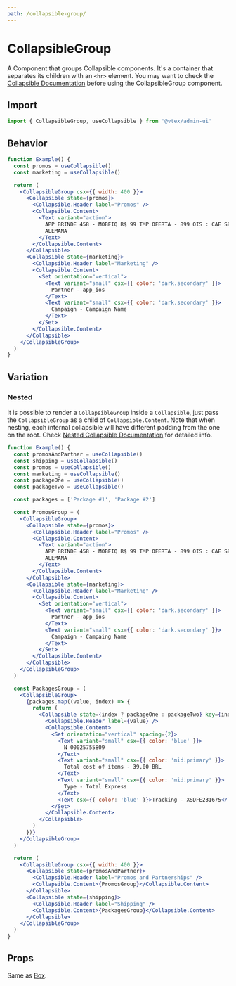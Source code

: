 ```yaml
---
path: /collapsible-group/
---
```


# CollapsibleGroup

A Component that groups Collapsible components. It's a container that separates its children with an `<hr>` element.
You may want to check the [Collapsible Documentation](/data-display/collapsible/) before using the CollapsibleGroup component.

## Import

```jsx isStatic
import { CollapsibleGroup, useCollapsible } from '@vtex/admin-ui'
```

## Behavior

```jsx
function Example() {
  const promos = useCollapsible()
  const marketing = useCollapsible()

  return (
    <CollapsibleGroup csx={{ width: 400 }}>
      <Collapsible state={promos}>
        <Collapsible.Header label="Promos" />
        <Collapsible.Content>
          <Text variant="action">
            APP BRINDE 458 - MOBFIQ R$ 99 TMP OFERTA - 899 OIS : CAE SEMANA -
            ALEMANA
          </Text>
        </Collapsible.Content>
      </Collapsible>
      <Collapsible state={marketing}>
        <Collapsible.Header label="Marketing" />
        <Collapsible.Content>
          <Set orientation="vertical">
            <Text variant="small" csx={{ color: 'dark.secondary' }}>
              Partner - app_ios
            </Text>
            <Text variant="small" csx={{ color: 'dark.secondary' }}>
              Campaign - Campaign Name
            </Text>
          </Set>
        </Collapsible.Content>
      </Collapsible>
    </CollapsibleGroup>
  )
}
```

## Variation

### Nested

It is possible to render a `CollapsibleGroup` inside a `Collapsible`, just pass the `CollapsibleGroup` as a child of `Collapsible.Content`. Note that when nesting, each internal collapsible will have different padding from the one on the root. Check [Nested Collapsible Documentation](/collapsible/#nested) for detailed info.

```jsx
function Example() {
  const promosAndPartner = useCollapsible()
  const shipping = useCollapsible()
  const promos = useCollapsible()
  const marketing = useCollapsible()
  const packageOne = useCollapsible()
  const packageTwo = useCollapsible()

  const packages = ['Package #1', 'Package #2']

  const PromosGroup = (
    <CollapsibleGroup>
      <Collapsible state={promos}>
        <Collapsible.Header label="Promos" />
        <Collapsible.Content>
          <Text variant="action">
            APP BRINDE 458 - MOBFIQ R$ 99 TMP OFERTA - 899 OIS : CAE SEMANA -
            ALEMANA
          </Text>
        </Collapsible.Content>
      </Collapsible>
      <Collapsible state={marketing}>
        <Collapsible.Header label="Marketing" />
        <Collapsible.Content>
          <Set orientation="vertical">
            <Text variant="small" csx={{ color: 'dark.secondary' }}>
              Partner - app_ios
            </Text>
            <Text variant="small" csx={{ color: 'dark.secondary' }}>
              Campaign - Campaing Name
            </Text>
          </Set>
        </Collapsible.Content>
      </Collapsible>
    </CollapsibleGroup>
  )

  const PackagesGroup = (
    <CollapsibleGroup>
      {packages.map((value, index) => {
        return (
          <Collapsible state={index ? packageOne : packageTwo} key={index}>
            <Collapsible.Header label={value} />
            <Collapsible.Content>
              <Set orientation="vertical" spacing={2}>
                <Text variant="small" csx={{ color: 'blue' }}>
                  N 00025755809
                </Text>
                <Text variant="small" csx={{ color: 'mid.primary' }}>
                  Total cost of items - 39,00 BRL
                </Text>
                <Text variant="small" csx={{ color: 'mid.primary' }}>
                  Type - Total Express
                </Text>
                <Text csx={{ color: 'blue' }}>Tracking - XSDFE231675</Text>
              </Set>
            </Collapsible.Content>
          </Collapsible>
        )
      })}
    </CollapsibleGroup>
  )

  return (
    <CollapsibleGroup csx={{ width: 400 }}>
      <Collapsible state={promosAndPartner}>
        <Collapsible.Header label="Promos and Partnerships" />
        <Collapsible.Content>{PromosGroup}</Collapsible.Content>
      </Collapsible>
      <Collapsible state={shipping}>
        <Collapsible.Header label="Shipping" />
        <Collapsible.Content>{PackagesGroup}</Collapsible.Content>
      </Collapsible>
    </CollapsibleGroup>
  )
}
```

## Props

Same as [Box](/primitives/box/).
